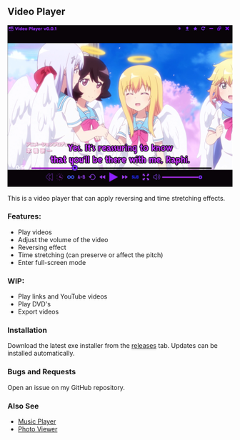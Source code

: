 ## Video Player

<img src="assets/images/readme.png">

This is a video player that can apply reversing and time stretching effects.

### Features:
- Play videos
- Adjust the volume of the video
- Reversing effect
- Time stretching (can preserve or affect the pitch)
- Enter full-screen mode

### WIP:
- Play links and YouTube videos
- Play DVD's
- Export videos

### Installation

Download the latest exe installer from the [releases](https://github.com/Tenpi/Video-Player/releases) tab. Updates can be installed automatically.

### Bugs and Requests

Open an issue on my GitHub repository.

### Also See

- [Music Player](https://github.com/Tenpi/Music-Player)
- [Photo Viewer](https://github.com/Tenpi/Photo-Viewer)